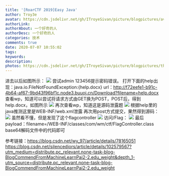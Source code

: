 ```yaml
---
title: '[RoarCTF 2019]Easy Java'
author: Troy3e
avatar: https://cdn.jsdelivr.net/gh/ITroyeSivan/picture/blogpictures/avatar.jpg
authorLink: 
authorAbout: 一个好奇的人
authorDesc: 一个好奇的人
categories: 技术
comments: true
date: 2020-07-07 10:55:02
tags:
keywords:
description:
photos: https://cdn.jsdelivr.net/gh/ITroyeSivan/picture/blogpictures/thumb-1920-542249.jpg
---
```

进去以后如图所示：
![](https://cdn.jsdelivr.net/gh/ITroyeSivan/picture/blogpictures/20200707122044.png)
尝试admin 123456提示密码错误。
打开下面的help出现：java.io.FileNotFoundException:{help.docx}
url：http://f72eefe1-b91c-4b64-af67-9bd43f96bf1c.node3.buuoj.cn/Download?filename=help.docx
查看wp，知道可以尝试将请求方式由GET换为POST，POST后，得到help.docx，如图所示
![](https://cdn.jsdelivr.net/gh/ITroyeSivan/picture/blogpictures/20200228201203675.png)
再次查看wp，知道这是源码泄露题
![](https://cdn.jsdelivr.net/gh/ITroyeSivan/picture/blogpictures/20200707123821.png)
根据help里的java推测这里是WEB-INF/web.xml泄露
再次用post方式提交，果然得到源码：
![](https://cdn.jsdelivr.net/gh/ITroyeSivan/picture/blogpictures/20200707124211.png)
虽然看不懂，但是发现了这个flagcontroller
![](https://cdn.jsdelivr.net/gh/ITroyeSivan/picture/blogpictures/20200707124414.png)
访问/Flag：
![](https://cdn.jsdelivr.net/gh/ITroyeSivan/picture/blogpictures/20200707124835.png)
最后payload：filename=/WEB-INF/classes/com/wm/ctf/FlagController.class
base64解码文件中的代码即可





参考链接：https://blog.csdn.net/wy_97/article/details/78165051
https://blog.csdn.net/silencediors/article/details/102579567?utm_medium=distribute.pc_relevant.none-task-blog-BlogCommendFromMachineLearnPai2-2.edu_weight&depth_1-utm_source=distribute.pc_relevant.none-task-blog-BlogCommendFromMachineLearnPai2-2.edu_weight